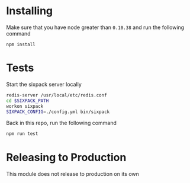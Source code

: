 # Installing
Make sure that you have node greater than `0.10.38` and run the following command
```
npm install
```
# Tests
Start the sixpack server locally

```bash
redis-server /usr/local/etc/redis.conf
cd $SIXPACK_PATH
workon sixpack
SIXPACK_CONFIG=./config.yml bin/sixpack
```

Back in this repo, run the following command

```bash
npm run test
```

# Releasing to Production
This module does not release to production on its own
